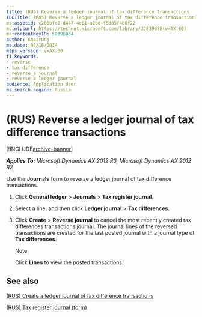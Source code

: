 ```yaml
---
title: (RUS) Reverse a ledger journal of tax difference transactions
TOCTitle: (RUS) Reverse a ledger journal of tax difference transactions
ms:assetid: c280bfc2-d447-4e61-a2bd-f5d85f408f22
ms:mtpsurl: https://technet.microsoft.com/library/JJ839688(v=AX.60)
ms:contentKeyID: 50396834
author: Khairunj
ms.date: 04/18/2014
mtps_version: v=AX.60
f1_keywords:
- reverse
- tax difference
- reverse a journal
- reverse a ledger journal
audience: Application User
ms.search.region: Russia
---
```


# (RUS) Reverse a ledger journal of tax difference transactions 


[!INCLUDE[archive-banner](includes/archive-banner.md)]


_**Applies To:** Microsoft Dynamics AX 2012 R3, Microsoft Dynamics AX 2012 R2_

Use the **Journals** form to reverse a ledger journal of tax difference transactions.

1.  Click **General ledger** \> **Journals** \> **Tax register journal**.

2.  Select a line, and then click **Ledger journal** \> **Tax differences**.

3.  Click **Create** \> **Reverse journal** to cancel the most recently created tax differences transactions journal. The journal lines of the reversed transactions are created for the last posted journal with a journal type of **Tax differences**.
    

    > [!NOTE]
    > <P>Click <STRONG>Lines</STRONG> to view the posted transactions.</P>



## See also

[(RUS) Create a ledger journal of tax difference transactions](rus-create-a-ledger-journal-of-tax-difference-transactions.md)

[(RUS) Tax register journal (form)](https://technet.microsoft.com/library/jj856114\(v=ax.60\))

  


